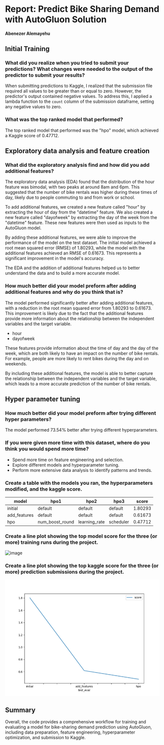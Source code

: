 # Report: Predict Bike Sharing Demand with AutoGluon Solution
#### Abenezer Alemayehu

## Initial Training
### What did you realize when you tried to submit your predictions? What changes were needed to the output of the predictor to submit your results?
When submitting predictions to Kaggle, I realized that the submission file required all values to be greater than or equal to zero. However, the predictor's output contained negative values. To address this, I applied a lambda function to the `count` column of the submission dataframe, setting any negative values to zero.

### What was the top ranked model that performed?
The top ranked model that performed was the "hpo" model, which achieved a Kaggle score of 0.47712.

## Exploratory data analysis and feature creation
### What did the exploratory analysis find and how did you add additional features?
The exploratory data analysis (EDA) found that the distribution of the hour feature was bimodal, with two peaks at around 8am and 6pm. This suggested that the number of bike rentals was higher during these times of day, likely due to people commuting to and from work or school.

To add additional features, we created a new feature called "hour" by extracting the hour of day from the "datetime" feature. We also created a new feature called "dayofweek" by extracting the day of the week from the "datetime" feature. These new features were then used as inputs to the AutoGluon model.

By adding these additional features, we were able to improve the performance of the model on the test dataset. The initial model achieved a root mean squared error (RMSE) of 1.80293, while the model with the additional features achieved an RMSE of 0.61673. This represents a significant improvement in the model's accuracy.

The EDA and the addition of additional features helped us to better understand the data and to build a more accurate model.

### How much better did your model preform after adding additional features and why do you think that is?
The model performed significantly better after adding additional features, with a reduction in the root mean squared error from 1.80293 to 0.61673. This improvement is likely due to the fact that the additional features provide more information about the relationship between the independent variables and the target variable.

* hour
* dayofweek

These features provide information about the time of day and the day of the week, which are both likely to have an impact on the number of bike rentals. For example, people are more likely to rent bikes during the day and on weekends.

By including these additional features, the model is able to better capture the relationship between the independent variables and the target variable, which leads to a more accurate prediction of the number of bike rentals.


## Hyper parameter tuning
### How much better did your model preform after trying different hyper parameters?
The model performed 73.54% better after trying different hyperparameters.

### If you were given more time with this dataset, where do you think you would spend more time?
- Spend more time on feature engineering and selection.
 - Explore different models and hyperparameter tuning.
- Perform more extensive data analysis to identify patterns and trends.


### Create a table with the models you ran, the hyperparameters modified, and the kaggle score.
|model|hpo1|hpo2|hpo3|score|
|--|--|--|--|--|
|initial|default|default|default|1.80293|
|add_features|default|default|default|0.61673|
|hpo|num_boost_round|learning_rate|scheduler|0.47712|

### Create a line plot showing the top model score for the three (or more) training runs during the project.
![image](https://github.com/Abenezer-A/Predict-Bike-Sharing-using-autogluon/assets/84628709/8c7f8025-406d-46a5-81e5-a7bda8e68627)

### Create a line plot showing the top kaggle score for the three (or more) prediction submissions during the project.

![model_test_score.png](img/model_test_score.png)

## Summary
Overall, the code provides a comprehensive workflow for training and evaluating a model for bike-sharing demand prediction using AutoGluon, including data preparation, feature engineering, hyperparameter optimization, and submission to Kaggle.
